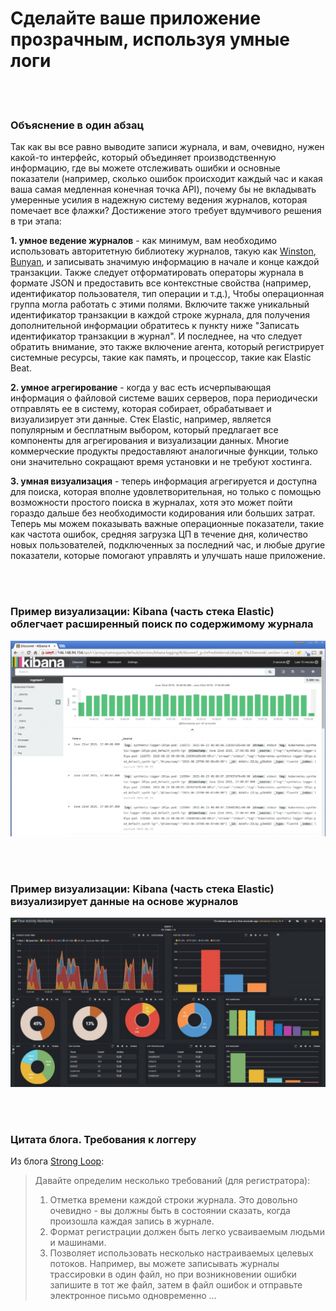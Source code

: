 # Сделайте ваше приложение прозрачным, используя умные логи

<br/><br/>

### Объяснение в один абзац

Так как вы все равно выводите записи журнала, и вам, очевидно, нужен какой-то интерфейс, который объединяет производственную информацию, где вы можете отслеживать ошибки и основные показатели (например, сколько ошибок происходит каждый час и какая ваша самая медленная конечная точка API), почему бы не вкладывать умеренные усилия в надежную систему ведения журналов, которая помечает все флажки? Достижение этого требует вдумчивого решения в три этапа:

**1. умное ведение журналов** - как минимум, вам необходимо использовать авторитетную библиотеку журналов, такую ​​как [Winston](https://github.com/winstonjs/winston), [Bunyan](https://github.com/trentm/node-bunyan), и записывать значимую информацию в начале и конце каждой транзакции. Также следует отформатировать операторы журнала в формате JSON и предоставить все контекстные свойства (например, идентификатор пользователя, тип операции и т.д.), Чтобы операционная группа могла работать с этими полями. Включите также уникальный идентификатор транзакции в каждой строке журнала, для получения дополнительной информации обратитесь к пункту ниже "Записать идентификатор транзакции в журнал". И последнее, на что следует обратить внимание, это также включение агента, который регистрирует системные ресурсы, такие как память, и процессор, такие как Elastic Beat.

**2. умное агрегирование** - когда у вас есть исчерпывающая информация о файловой системе ваших серверов, пора периодически отправлять ее в систему, которая собирает, обрабатывает и визуализирует эти данные. Стек Elastic, например, является популярным и бесплатным выбором, который предлагает все компоненты для агрегирования и визуализации данных. Многие коммерческие продукты предоставляют аналогичные функции, только они значительно сокращают время установки и не требуют хостинга.

**3. умная визуализация** - теперь информация агрегируется и доступна для поиска, которая вполне удовлетворительная, но только с помощью возможности простого поиска в журналах, хотя это может пойти гораздо дальше без необходимости кодирования или больших затрат. Теперь мы можем показывать важные операционные показатели, такие как частота ошибок, средняя загрузка ЦП в течение дня, количество новых пользователей, подключенных за последний час, и любые другие показатели, которые помогают управлять и улучшать наше приложение.

<br/><br/>

### Пример визуализации: Kibana (часть стека Elastic) облегчает расширенный поиск по содержимому журнала

![Kibana facilitates advanced searching on log content](/assets/images/smartlogging1.png "Kibana facilitates advanced searching on log content")

<br/><br/>

### Пример визуализации: Kibana (часть стека Elastic) визуализирует данные на основе журналов

![Kibana visualizes data based on logs](/assets/images/smartlogging2.jpg "Kibana visualizes data based on logs")

<br/><br/>

### Цитата блога. Требования к логгеру

Из блога [Strong Loop](https://strongloop.com/strongblog/compare-node-js-logging-winston-bunyan/):

> Давайте определим несколько требований (для регистратора):
> 1. Отметка времени каждой строки журнала. Это довольно очевидно - вы должны быть в состоянии сказать, когда произошла каждая запись в журнале.
> 2. Формат регистрации должен быть легко усваиваемым людьми и машинами.
> 3. Позволяет использовать несколько настраиваемых целевых потоков. Например, вы можете записывать журналы трассировки в один файл, но при возникновении ошибки запишите в тот же файл, затем в файл ошибок и отправьте электронное письмо одновременно ...

<br/><br/>

<br/><br/>
